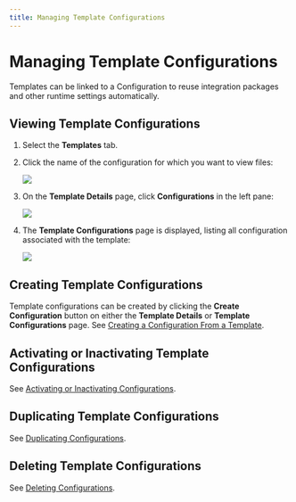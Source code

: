 ```yaml
---
title: Managing Template Configurations
---
```


# Managing Template Configurations

Templates can be linked to a Configuration to reuse integration packages and other runtime settings automatically.

## Viewing Template Configurations

1. Select the **Templates** tab.
2. Click the name of the configuration for which you want to view files:

   ![](/img/Template-Select.png)

3. On the **Template Details** page, click **Configurations** in the left pane:
   
   ![](/img/Template-Configurations-Link.png)

4. The **Template Configurations** page is displayed, listing all configuration associated with the template:

   ![](/img/Template-Configurations-Page.png)

## Creating Template Configurations

Template configurations can be created by clicking the **Create Configuration** button on either the **Template Details** or **Template Configurations** page. See [Creating a Configuration From a Template](./creating-a-configuration-from-a-template).

## Activating or Inactivating Template Configurations

See [Activating or Inactivating Configurations](../configurations/activating-or-inactivating-configurations#from-the-template-configurations-page).


## Duplicating Template Configurations

See [Duplicating Configurations](../configurations/duplicating-configurations#duplicating-a-template-configuration).


## Deleting Template Configurations

See [Deleting Configurations](../configurations/deleting-configurations#deleting-a-template-configuration).
